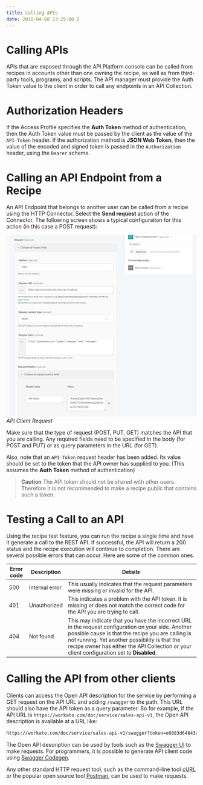 ```yaml
---
title: Calling APIs
date: 2018-04-08 13:25:00 Z
---
```


# Calling APIs

APIs that are exposed through the API Platform console can be called from recipes in accounts other than one owning the recipe, as well as from third-party tools, programs, and scripts. The API manager must provide the Auth Token value to the client in order to call any endpoints in an API Collection.

# Authorization Headers

If the Access Profile specifies the **Auth Token** method of authentication, then the Auth Token value must be passed by the client as the value of the `API-Token` header. If the authorization method is **JSON Web Token**, then the value of the encoded and signed token is passed in the `Authorization` header, using the `Bearer` scheme.

# Calling an API Endpoint from a Recipe

An API Endpoint that belongs to another user can be called from a recipe using the HTTP Connector. Select the **Send request** action of the Connector. The following screen shows a typical configuration for this action (in this case a POST request):

![API Client Request](/assets/images/api-mgmt/api-client-request.png)
*API Client Request*

Make sure that the type of request (POST, PUT, GET) matches the API that you are calling. Any required fields need to be specified in the body (for POST and PUT) or as query parameters in the URL (for GET).

Also, note that an `API-Token` request header has been added. Its value should be set to the token that the API owner has supplied to you. (This assumes the **Auth Token** method of authentication)

> **Caution**
> The API token should not be shared with other users. Therefore it is not recommended to make a recipe public that contains such a token.

# Testing a Call to an API

Using the recipe test feature, you can run the recipe a single time and have it generate a call to the REST API. If successful, the API will return a 200 status and the recipe execution will continue to completion. There are several possible errors that can occur. Here are some of the common ones.

| Error code | Description | Details |
| -- | -- | ----|
| 500 | Internal error | This usually indicates that the request parameters were missing or invalid for the API. |
| 401 | Unauthorized | This indicates a problem with the API token. It is missing or does not match the correct code for the API you are trying to call. |
| 404 | Not found | This may indicate that you have the incorrect URL in the request configuration on your side. Another possible cause is that the recipe you are calling is not running. Yet another possibility is that the recipe owner has either the API Collection or your client configuration set to **Disabled**. |

# Calling the API from other clients

Clients can access the Open API description for the service by performing a GET request on the API URL and adding `/swagger` to the path. This URL should also have the API token as a query parameter. So for example, if the API URL is `https://workato.com/doc/service/sales-api-v1`, the Open API description is available at a URL like:

```bash
https://workato.com/doc/service/sales-api-v1/swagger?token=e6883d64843aaed62d48bcdf3cf4ebbf
```

The Open API description can be used by tools such as the [Swagger UI](https://swagger.io/tools/swagger-ui/) to make requests. For programmers, it is possible to generate API client code using [Swagger Codegen](https://github.com/swagger-api/swagger-codegen).

Any other standard HTTP request tool, such as the command-line tool [cURL](https://curl.haxx.se/) or the popular open source tool [Postman](https://www.getpostman.com/), can be used to make requests.
